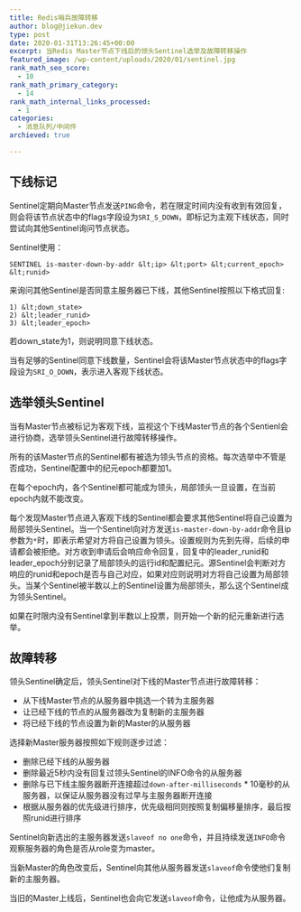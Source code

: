 ```yaml
---
title: Redis哨兵故障转移
author: blog@jiekun.dev
type: post
date: 2020-01-31T13:26:45+00:00
excerpt: 当Redis Master节点下线后的领头Sentinel选举及故障转移操作
featured_image: /wp-content/uploads/2020/01/sentinel.jpg
rank_math_seo_score:
  - 10
rank_math_primary_category:
  - 14
rank_math_internal_links_processed:
  - 1
categories:
  - 消息队列/中间件
archieved: true

---
```

## 下线标记

Sentinel定期向Master节点发送`PING`命令，若在限定时间内没有收到有效回复，则会将该节点状态中的flags字段设为`SRI_S_DOWN`，即标记为主观下线状态，同时尝试向其他Sentinel询问节点状态。

Sentinel使用：

```
SENTINEL is-master-down-by-addr &lt;ip> &lt;port> &lt;current_epoch> &lt;runid>

```
来询问其他Sentinel是否同意主服务器已下线，其他Sentinel按照以下格式回复:

```
1) &lt;down_state>
2) &lt;leader_runid>
3) &lt;leader_epoch>

```
若down_state为1，则说明同意下线状态。

当有足够的Sentinel同意下线数量，Sentinel会将该Master节点状态中的flags字段设为`SRI_O_DOWN`，表示进入客观下线状态。

## 选举领头Sentinel

当有Master节点被标记为客观下线，监视这个下线Master节点的各个Sentienl会进行协商，选举领头Sentinel进行故障转移操作。

所有的该Master节点的Sentinel都有被选为领头节点的资格。每次选举中不管是否成功，Sentinel配置中的纪元epoch都要加1。

在每个epoch内，各个Sentinel都可能成为领头，局部领头一旦设置，在当前epoch内就不能改变。

每个发现Master节点进入客观下线的Sentinel都会要求其他Sentinel将自己设置为局部领头Sentinel。当一个Sentinel向对方发送`is-master-down-by-addr`命令且ip参数为`*`时，即表示希望对方将自己设置为领头。设置规则为先到先得，后续的申请都会被拒绝。对方收到申请后会响应命令回复，回复中的leader\_runid和leader\_epoch分别记录了局部领头的运行id和配置纪元。源Sentinel会判断对方响应的runid和epoch是否与自己对应，如果对应则说明对方将自己设置为局部领头。当某个Sentinel被半数以上的Sentinel设置为局部领头，那么这个Sentinel成为领头Sentinel。

如果在时限内没有Sentinel拿到半数以上投票，则开始一个新的纪元重新进行选举。

## 故障转移

领头Sentinel确定后，领头Sentinel对下线的Master节点进行故障转移：

  * 从下线Master节点的从服务器中挑选一个转为主服务器
  * 让已经下线的节点的从服务器改为复制新的主服务器
  * 将已经下线的节点设置为新的Master的从服务器

选择新Master服务器按照如下规则逐步过滤：

  * 删除已经下线的从服务器
  * 删除最近5秒内没有回复过领头Sentinel的INFO命令的从服务器
  * 删除与已下线主服务器断开连接超过`down-after-milliseconds` * 10毫秒的从服务器，以保证从服务器没有过早与主服务器断开连接
  * 根据从服务器的优先级进行排序，优先级相同则按照复制偏移量排序，最后按照runid进行排序

Sentinel向新选出的主服务器发送`slaveof no one`命令，并且持续发送`INFO`命令观察服务器的角色是否从role变为master。

当新Master的角色改变后，Sentinel向其他从服务器发送`slaveof`命令使他们复制新的主服务器。

当旧的Master上线后，Sentinel也会向它发送`slaveof`命令，让他成为从服务器。